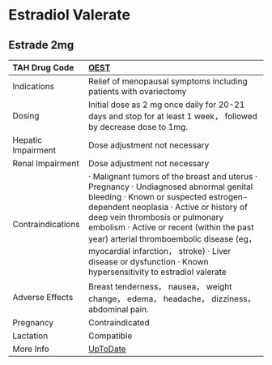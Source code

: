 # Estradiol Valerate

## Estrade 2mg

| TAH Drug Code      | [OEST](https://www.tahsda.org.tw/drugs/hissearch.php?drug_code=OEST)                                                                                                                                                                                                                                                                                                                                              |
|:-------------------|:------------------------------------------------------------------------------------------------------------------------------------------------------------------------------------------------------------------------------------------------------------------------------------------------------------------------------------------------------------------------------------------------------------------|
| Indications        | Relief of menopausal symptoms including patients with ovariectomy                                                                                                                                                                                                                                                                                                                                                 |
| Dosing             | Initial dose as 2 mg once daily for 20-21 days and stop for at least 1 week， followed by decrease dose to 1mg.                                                                                                                                                                                                                                                                                                   |
| Hepatic Impairment | Dose adjustment not necessary                                                                                                                                                                                                                                                                                                                                                                                     |
| Renal Impairment   | Dose adjustment not necessary                                                                                                                                                                                                                                                                                                                                                                                     |
| Contraindications  | ‧ Malignant tumors of the breast and uterus ‧ Pregnancy ‧ Undiagnosed abnormal genital bleeding ‧ Known or suspected estrogen-dependent neoplasia ‧ Active or history of deep vein thrombosis or pulmonary embolism ‧ Active or recent (within the past year) arterial thromboembolic disease (eg， myocardial infarction， stroke) ‧ Liver disease or dysfunction ‧ Known hypersensitivity to estradiol valerate |
| Adverse Effects    | Breast tenderness， nausea， weight change， edema， headache， dizziness， abdominal pain.                                                                                                                                                                                                                                                                                                                       |
| Pregnancy          | Contraindicated                                                                                                                                                                                                                                                                                                                                                                                                   |
| Lactation          | Compatible                                                                                                                                                                                                                                                                                                                                                                                                        |
| More Info          | [UpToDate](https://www.uptodate.com/contents/estradiol-drug-information)                                                                                                                                                                                                                                                                                                                                          |

